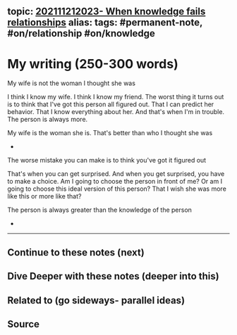 topic: [202111212023- When knowledge fails relationships](.md)
alias: 
tags: #permanent-note, #on/relationship #on/knowledge 
---

# My writing (250-300 words)

My wife is not the woman I thought she was

I think I know my wife. I think I know my friend. The worst thing it turns out is to think that I've got this person all figured out. That I can predict her behavior. That I know everything about her. And that's when I'm in trouble. The person is always more.

My wife is the woman she is. That's better than who I thought she was

-

The worse mistake you can make is to think you've got it figured out

That's when you can get surprised. And when you get surprised, you have to make a choice. Am I going to choose the person in front of me? Or am I going to choose this ideal version of this person? That I wish she was more like this or more like that?

The person is always greater than the knowledge of the person

-



---
## Continue to these notes (next)
		
## Dive Deeper with these notes (deeper into this)
		
## Related to (go sideways- parallel ideas)
	
## Source